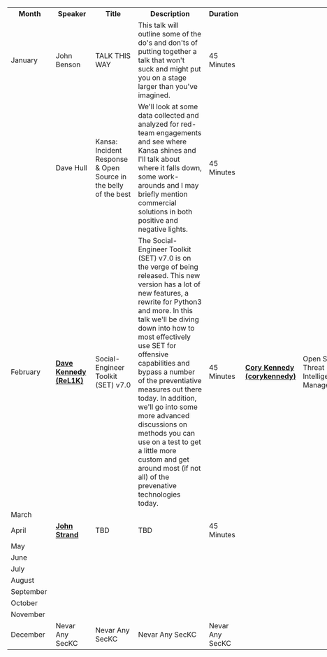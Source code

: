 <table style="undefined;table-layout: fixed; width: 975px">
<colgroup>
<col style="width: 131px">
<col style="width: 127px">
<col style="width: 154px">
<col style="width: 481px">
<col style="width: 82px">
</colgroup>
  <tr>
    <th>Month</th>
    <th>Speaker</th>
    <th>Title</th>
    <th>Description</th>
    <th>Duration</th>
  </tr>
  <tr>
    <td>January</td>
    <td>John Benson</td>
    <td>TALK THIS WAY</td>
    <td>This talk will outline some of the do's and don'ts of putting together a talk that won't suck and might put you on a stage larger than you've imagined.</td>
    <td>45 Minutes</td>
  </tr>
  <tr>
    <td></td>
    <td>Dave Hull</td>
    <td>Kansa: Incident Response &amp; Open Source in the belly of the best</td>
    <td>We'll look at some data collected and analyzed for red-team engagements and see where Kansa shines and I'll talk about where it falls down, some work-arounds and I may briefly mention commercial solutions in both positive and negative lights.</td>
    <td>45 Minutes</td>
  </tr>
  <tr>
    <td>February</td>
    <td><a href="https://twitter.com/HackingDave" target="_blank" rel="nofollow"><strong>Dave Kennedy (ReL1K)</strong></a></td>
    <td>Social-Engineer Toolkit (SET) v7.0</td>
    <td>The Social-Engineer Toolkit (SET) v7.0 is on the verge of being released. This new version has a lot of new features, a rewrite for Python3 and more. In this talk we'll be diving down into how to most effectively use SET for offensive capabilities and bypass a number of the preventiative measures out there today. In addition, we'll go into some more advanced discussions on methods you can use on a test to get a little more custom and get around most (if not all) of the prevenative technologies today.</td>
    <td>45 Minutes</td>
  <td><a href="https://twitter.com/corykennedy" target="_blank" rel="nofollow"><strong>Cory Kennedy (corykennedy)</strong></a></td>
    <td>Open Source Threat Intelligence Management</td>
    <td>Open Source Threat Intelligence Management in 13 minutes 37 seconds or the talk is free.</td>
    <td>45 Minutes</td>
  </tr>
  <tr>
    <td>March</td>
    <td></td>
    <td></td>
    <td></td>
    <td></td>
  </tr>
  <tr>
    <td>April</td>
    <td><a href="https://twitter.com/strandjs" target="_blank" rel="nofollow"><strong>John Strand</strong></a></td>
    <td>TBD</td>
    <td>TBD</td>
    <td>45 Minutes</td>
  </tr>
  <tr>
    <td>May</td>
    <td></td>
    <td></td>
    <td></td>
    <td></td>
  </tr>
  <tr>
    <td>June</td>
    <td></td>
    <td></td>
    <td></td>
    <td></td>
  </tr>
  <tr>
    <td>July</td>
    <td></td>
    <td></td>
    <td></td>
    <td></td>
  </tr>
  <tr>
    <td>August</td>
    <td></td>
    <td></td>
    <td></td>
    <td></td>
  </tr>
  <tr>
    <td>September</td>
    <td></td>
    <td></td>
    <td></td>
    <td></td>
  </tr>
  <tr>
    <td>October</td>
    <td></td>
    <td></td>
    <td></td>
    <td></td>
  </tr>
  <tr>
    <td>November</td>
    <td></td>
    <td></td>
    <td></td>
    <td></td>
  </tr>
  <tr>
    <td>December</td>
    <td>Nevar Any SecKC</td>
    <td>Nevar Any SecKC</td>
    <td>Nevar Any SecKC</td>
    <td>Nevar Any SecKC</td>
  </tr>
</table>
